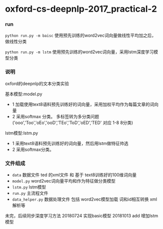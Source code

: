 # oxford-cs-deepnlp-2017_practical-2

### run
`python run.py -m baisc` 使用预先训练的word2vec词向量做线性平均加之后，做线性分类

`python run.py -m lstm`  使用预先训练的word2vec词向量，采用lstm深度学习模型分类

### 说明
oxford的deepnlp的文本分类实验

基本模型:model.py
* 1 加载使用text8语料预先训练好的词向量，采用加权平均作为每篇文章的词向量
* 2 采用softmax 分类。 多标签转为多分类问题 ('ooo','Too','oEo','ooD','TEo','ToD','oED','TED' 对应 1-8 8分类)

lstm模型:lstm.py
* 1 采用text8语料预先训练好的词向量，然后用lstm做特征帅选
* 2 采用softmax分类。

### 文件组成
 
 * `data` 数据文件 ted 的xml文件 和 基于 text8训练好的100维词向量
 * `model.py` word2vec词向量平均和作为特征做分类模型
 * `lstm.py`  lstm模型
 * `run.py` 主流程文件
 * `data_helper.py` 数据处理文件 包括 word2vec模型加载 词和id相互转换 xml解析等

未完，后续同步深度学习方法
20180724 实现basic模型
20181013 add 增加lstm模型



